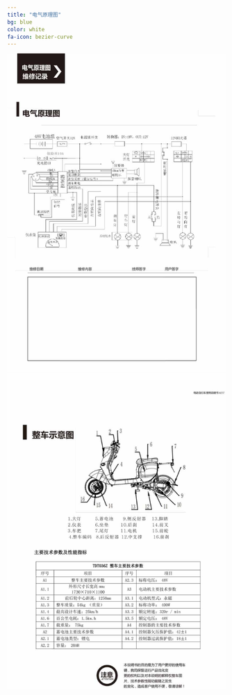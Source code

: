 ```yaml
---
title: "电气原理图"
bg: blue
color: white
fa-icon: bezier-curve
---
```


![image tooltip here](/img/images/10_01.jpg)
![image tooltip here](/img/images/10_02.jpg)